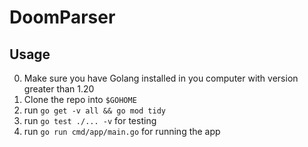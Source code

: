 # DoomParser

## Usage
0. Make sure you have Golang installed in you computer with version greater than 1.20
1. Clone the repo into `$GOHOME`
2. run `go get -v all && go mod tidy`
3. run `go test ./... -v` for testing
4. run `go run cmd/app/main.go` for running the app